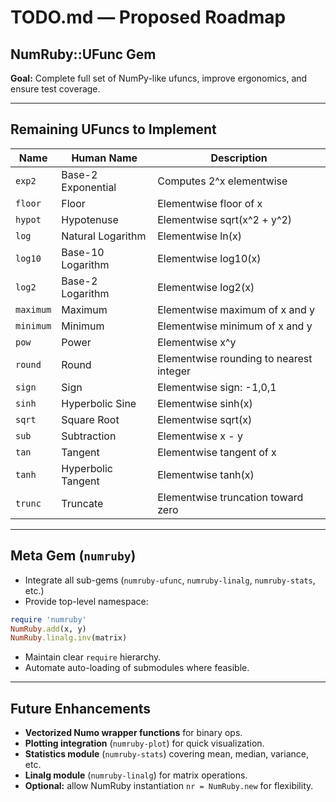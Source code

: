 # TODO.md — Proposed Roadmap

## NumRuby::UFunc Gem

**Goal:** Complete full set of NumPy-like ufuncs, improve ergonomics, and ensure test coverage.

---

## Remaining UFuncs to Implement

| Name      | Human Name         | Description                             |
| --------- | ------------------ | --------------------------------------- |
| `exp2`    | Base-2 Exponential | Computes 2^x elementwise                |
| `floor`   | Floor              | Elementwise floor of x                  |
| `hypot`   | Hypotenuse         | Elementwise sqrt(x^2 + y^2)             |
| `log`     | Natural Logarithm  | Elementwise ln(x)                       |
| `log10`   | Base-10 Logarithm  | Elementwise log10(x)                    |
| `log2`    | Base-2 Logarithm   | Elementwise log2(x)                     |
| `maximum` | Maximum            | Elementwise maximum of x and y          |
| `minimum` | Minimum            | Elementwise minimum of x and y          |
| `pow`     | Power              | Elementwise x^y                         |
| `round`   | Round              | Elementwise rounding to nearest integer |
| `sign`    | Sign               | Elementwise sign: -1,0,1                |
| `sinh`    | Hyperbolic Sine    | Elementwise sinh(x)                     |
| `sqrt`    | Square Root        | Elementwise sqrt(x)                     |
| `sub`     | Subtraction        | Elementwise x - y                       |
| `tan`     | Tangent            | Elementwise tangent of x                |
| `tanh`    | Hyperbolic Tangent | Elementwise tanh(x)                     |
| `trunc`   | Truncate           | Elementwise truncation toward zero      |

---

## Meta Gem (`numruby`)

- Integrate all sub-gems (`numruby-ufunc`, `numruby-linalg`, `numruby-stats`, etc.)
- Provide top-level namespace:

```ruby
require 'numruby'
NumRuby.add(x, y)
NumRuby.linalg.inv(matrix)
```

* Maintain clear `require` hierarchy.
* Automate auto-loading of submodules where feasible.

---

## Future Enhancements

- **Vectorized Numo wrapper functions** for binary ops.
- **Plotting integration** (`numruby-plot`) for quick visualization.
- **Statistics module** (`numruby-stats`) covering mean, median, variance, etc.
- **Linalg module** (`numruby-linalg`) for matrix operations.
- **Optional:** allow NumRuby instantiation `nr = NumRuby.new` for flexibility.
